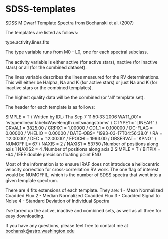 SDSS-templates
==============

SDSS M Dwarf Template Spectra from Bochanski et al. (2007)


The templates are listed as follows:

type.activity.lines.fits

The type variable runs from M0 - L0, one for each spectral subclass.

The activity variable is either active (for active stars), nactive 
(for inactive stars) or all (for the combined dataset).

The lines variable describes the lines measured for the RV determinations.
This will either be Halpha, Na and K (for active stars) or just Na and K
(for inactive stars or the combined templates).

The highest quality data will be the combined (or 'all' template set).



The header for each template is as follows:

SIMPLE  =                    T / Written by IDL:  Thu Sep  7 11:50:33 2006
WAT1_001= 'wtype=linear label=Wavelength units=angstroms' /
CTYPE1  = 'LINEAR  '           /
CRVAL1  =              3825.00 /
CRPIX1  =              1.00000 /
CD1_1   =             0.100000 /
DC-FLAG =              0.00000 /
VHELIO  =              0.00000 /
DATE-OBS= '1993-03-17T04:56:38.0' /
RA      = '12:00:00'           /
DEC     = '12:00:00'           /
EPOCH   =              1993.00 /
OBSERVAT= 'KPNO    '           /
NUMOFFIL=                   67 /
NAXIS   =                    2 /
NAXIS1  =                53750 /Number of positions along axis 1
NAXIS2  =                    4 /Number of positions along axis 2
SIMPLE  =                    T /
BITPIX  =                  -64 / IEEE double precision floating point
END

Most of the information is to ensure IRAF does not introduce a heliocentric
velocity correction for cross-correllation RV work.  The one flag of interest
would be NUMOFFIL, which is the number of SDSS spectra that went into a given 
template spectrum.

There are 4 fits extensions of each template.  They are:
1 - Mean Normalized Coadded Flux
2 - Median Normalized Coadded Flux
3 - Coadded Signal to Noise
4 - Standard Deviation of Individual Spectra




I've tarred up the active, inactive and combined sets, as well as all three 
for easy downloading.


If you have any questions, please feel free to contact me at bochansk@astro.washington.edu 

